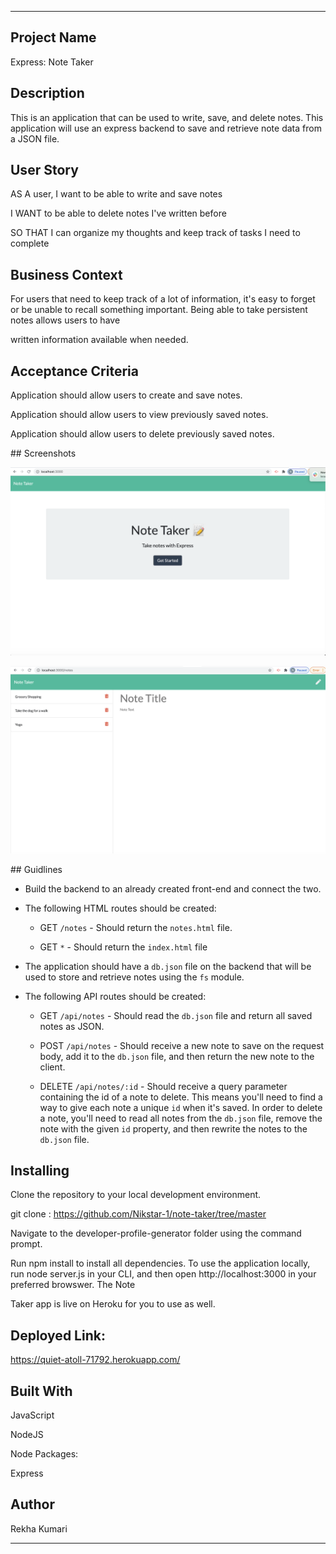 ------------------------------------------------------------------------------------------------------------------------------------------------------------------------------------------

## Project Name 

Express: Note Taker

## Description

This is an application that can be used to write, save, and delete notes. This application will use an express backend to save and retrieve note data from a JSON file.


## User Story

AS A user, I want to be able to write and save notes

I WANT to be able to delete notes I've written before

SO THAT I can organize my thoughts and keep track of tasks I need to complete

## Business Context

For users that need to keep track of a lot of information, it's easy to forget or be unable to recall something important. Being able to take persistent notes allows users to have 

written information available when needed.

## Acceptance Criteria

Application should allow users to create and save notes.

Application should allow users to view previously saved notes.

Application should allow users to delete previously saved notes.

## Screenshots

!["Start Page"](images/NoteTakerMain.png "Start page.")

!["Start Page"](images/NoteTakerNotes.png "Start page.")


## Guidlines 

*  Build the backend to an already created front-end and connect the two.

* The following HTML routes should be created:

  * GET `/notes` - Should return the `notes.html` file.

  * GET `*` - Should return the `index.html` file

* The application should have a `db.json` file on the backend that will be used to store and retrieve notes using the `fs` module.

* The following API routes should be created:

  * GET `/api/notes` - Should read the `db.json` file and return all saved notes as JSON.

  * POST `/api/notes` - Should receive a new note to save on the request body, add it to the `db.json` file, and then return the new note to the client.

  * DELETE `/api/notes/:id` - Should receive a query parameter containing the id of a note to delete. This means you'll need to find a way to give each note a unique `id` when it's saved. In order to delete a note, you'll need to read all notes from the `db.json` file, remove the note with the given `id` property, and then rewrite the notes to the `db.json` file.


## Installing

Clone the repository to your local development environment.

git clone : https://github.com/Nikstar-1/note-taker/tree/master

Navigate to the developer-profile-generator folder using the command prompt.

Run npm install to install all dependencies. To use the application locally, run node server.js in your CLI, and then open http://localhost:3000 in your preferred browswer. The Note 

Taker app is live on Heroku for you to use as well. 

## Deployed Link:

https://quiet-atoll-71792.herokuapp.com/


## Built With

JavaScript

NodeJS

Node Packages:

Express

## Author

Rekha Kumari

------------------------------------------------------------------------------------------------------------------------------------------------------------------------------------------

